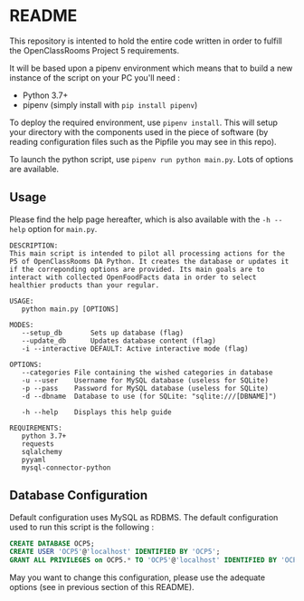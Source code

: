 # README

This repository is intented to hold the entire code written in order to fulfill the OpenClassRooms Project 5 requirements.

It will be based upon a pipenv environment which means that to build a new instance of the script on your PC you'll need :
- Python 3.7+
- pipenv (simply install with `pip install pipenv`)

To deploy the required environment, use `pipenv install`. This will setup your directory with the components used in the piece of software (by reading configuration files such as the Pipfile you may see in this repo).

To launch the python script, use `pipenv run python main.py`. Lots of options are available.

## Usage

Please find the help page hereafter, which is also available with the `-h --help` option for `main.py`.


    DESCRIPTION:
    This main script is intended to pilot all processing actions for the P5 of OpenClassRooms DA Python. It creates the database or updates it if the correponding options are provided. Its main goals are to interact with collected OpenFoodFacts data in order to select healthier products than your regular.

    USAGE:
       python main.py [OPTIONS]

    MODES:
       --setup_db       Sets up database (flag)
       --update_db      Updates database content (flag)
       -i --interactive DEFAULT: Active interactive mode (flag)

    OPTIONS:
       --categories File containing the wished categories in database
       -u --user    Username for MySQL database (useless for SQLite)
       -p --pass    Password for MySQL database (useless for SQLite)
       -d --dbname  Database to use (for SQLite: "sqlite:///[DBNAME]")

       -h --help    Displays this help guide

    REQUIREMENTS:
       python 3.7+
       requests
       sqlalchemy
       pyyaml
       mysql-connector-python


## Database Configuration

Default configuration uses MySQL as RDBMS. The default configuration used to run this script is the following :

```sql
CREATE DATABASE OCP5;
CREATE USER 'OCP5'@'localhost' IDENTIFIED BY 'OCP5';
GRANT ALL PRIVILEGES on OCP5.* TO 'OCP5'@'localhost' IDENTIFIED BY 'OCP5';
```

May you want to change this configuration, please use the adequate options (see in previous section of this README).

